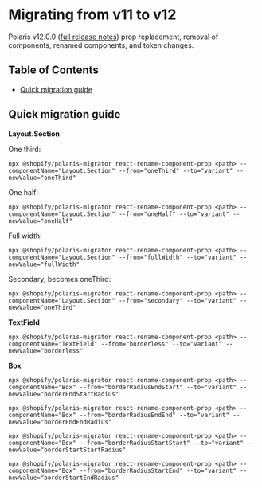 # Migrating from v11 to v12

Polaris v12.0.0 ([full release notes](https://github.com/Shopify/polaris/releases/tag/v12.0.0)) prop replacement, removal of components, renamed components, and token changes.

## Table of Contents

- [Quick migration guide](#quick-migration-guide)

## Quick migration guide

**Layout.Section**

One third:

`npx @shopify/polaris-migrator react-rename-component-prop <path> --componentName="Layout.Section" --from="oneThird" --to="variant" --newValue="oneThird"`

One half:

`npx @shopify/polaris-migrator react-rename-component-prop <path> --componentName="Layout.Section" --from="oneHalf" --to="variant" --newValue="oneHalf"`

Full width:

`npx @shopify/polaris-migrator react-rename-component-prop <path> --componentName="Layout.Section" --from="fullWidth" --to="variant" --newValue="fullWidth"`

Secondary, becomes oneThird:

`npx @shopify/polaris-migrator react-rename-component-prop <path> --componentName="Layout.Section" --from="secondary" --to="variant" --newValue="oneThird"`

**TextField**

`npx @shopify/polaris-migrator react-rename-component-prop <path> --componentName="TextField" --from="borderless" --to="variant" --newValue="borderless"`

**Box**

`npx @shopify/polaris-migrator react-rename-component-prop <path> --componentName="Box" --from="borderRadiusEndStart" --to="variant" --newValue="borderEndStartRadius"`

`npx @shopify/polaris-migrator react-rename-component-prop <path> --componentName="Box" --from="borderRadiusEndEnd" --to="variant" --newValue="borderEndEndRadius"`

`npx @shopify/polaris-migrator react-rename-component-prop <path> --componentName="Box" --from="borderRadiusStartStart" --to="variant" --newValue="borderStartStartRadius"`

`npx @shopify/polaris-migrator react-rename-component-prop <path> --componentName="Box" --from="borderRadiusStartEnd" --to="variant" --newValue="borderStartEndRadius"`

